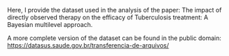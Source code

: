 Here, I provide the dataset used in the analysis of the paper: The impact of directly observed therapy on the efficacy of Tuberculosis treatment: A Bayesian multilevel approach. 

A more complete version of the dataset can be found in the public domain: https://datasus.saude.gov.br/transferencia-de-arquivos/
